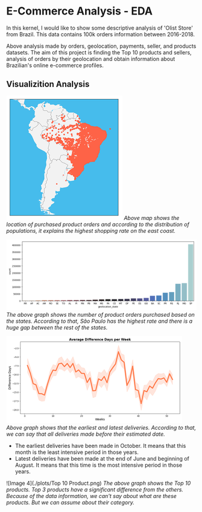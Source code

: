 # E-Commerce Analysis - EDA

In this kernel, I would like to show some descriptive analysis of 'Olist Store' from Brazil. This data contains 100k orders information between 2016-2018.

Above analysis made by orders, geolocation, payments, seller, and products datasets. The aim of this project is finding the Top 10 products and sellers, analysis of orders by their geolocation and obtain information about Brazilian's online e-commerce profiles.


## Visualizition Analysis


![Image 1](./plots/geo_map.png)
*Above map shows the location of purchased product orders and according to the distribution of populations, it explains the highest shopping rate on the east coast.*

![Image 2](./plots/ranking_state_orders.png)
*The above graph shows the number of product orders purchased based on the states. According to that, São Paulo has the highest rate and there is a huge gap between the rest of the states.*

![Image 3](./plots/diff_delivered_on_time.png)
*Above graph shows that the earliest and latest deliveries. According to that, we can say that all deliveries made before their estimated date.*


* The earliest deliveries have been made in October. It means that this month is the least intensive period in those years.
* Latest deliveries have been made at the end of June and beginning of August. It means that this time is the most intensive period in those years.


![Image 4](./plots/Top 10 Product.png)
*The above graph shows the Top 10 products. Top 3 products have a significant difference from the others. Because of the data information, we can't say about what are these products. But we can assume about their category.*